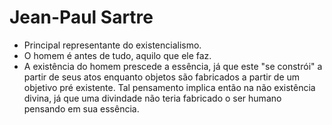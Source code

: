 # Jean-Paul Sartre

- Principal representante do existencialismo.
- O homem é antes de tudo, aquilo que ele faz.
- A existência do homem prescede a essência, já que este "se constrói" a partir de seus atos enquanto objetos são fabricados a partir de um objetivo pré existente. Tal pensamento implica então na não existência divina, já que uma divindade não teria fabricado o ser humano pensando em sua essência.
